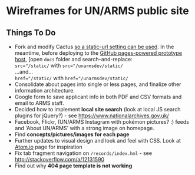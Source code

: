 # Wireframes for UN/ARMS public site

## Things To Do

* Fork and modify Cactus [so a static-url setting can be used](https://github.com/eudicots/Cactus/issues/236). In the meantime, before deploying to the [GitHub pages-powered prototype host](https://hypertexthero.github.io/unarmsdev/), [open `docs` folder and search–and-replace:  
 `src="/static/` with `src="/unarmsdev/static/`  
 …and…  
 `href="/static/` with `href="/unarmsdev/static/` 
* Consolidate about pages into single or less pages, and finalize other information architecture.
* Google form to save applicant info in both PDF and CSV formats and email to ARMS staff.
* Decided how to implement **local site search** (look at local JS search plugins for jQuery?) - see <https://www.nationalarchives.gov.uk/>
* Facebook, Flickr, (UN/ARMS Instagram with pokémon pictures? :) feeds and 'About UN/ARMS' with a strong image on homepage.
* Find **concepts/pictures/images for each page**
* Further updates to visual design and look and feel with CSS. Look at [Atom.io](http://flight-manual.atom.io/getting-started/sections/why-atom/) page for inspiration
* Fix tab fragment navigation on `/records/index.hml` - see http://stackoverflow.com/a/12131590
* Find out why **404 page template is not working**